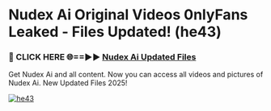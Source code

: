 # Nudex Ai Original Videos 0nlyFans Leaked - Files Updated! (he43)

<h3>🔴 CLICK HERE 🌐==►► <a href="https://tinyurl.com/y5r63du9" rel="nofollow">Nudex Ai Updated Files</a></h3>

Get Nudex Ai and all content. Now you can access all videos and pictures of Nudex Ai. New Updated Files 2025!

[![he43](https://i.imgur.com/UVo9nyh.gif)](https://tinyurl.com/y5r63du9)